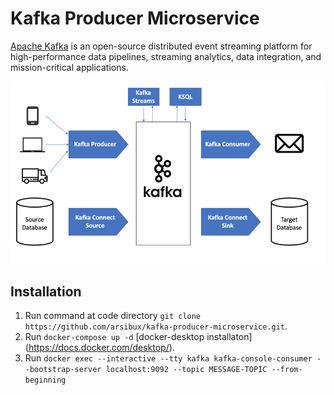 # Kafka Producer Microservice


[Apache Kafka](https://kafka.apache.org/) is an open-source distributed event streaming platform for high-performance data pipelines, streaming analytics, data integration, and mission-critical applications.

![kafka producer service](https://github.com/arsibux/kafka-producer-microservice/blob/main/kafka-producer.png "kafka producer service")

## Installation

1. Run command at code directory `git clone https://github.com/arsibux/kafka-producer-microservice.git`.
2. Run `docker-compose up -d`  [docker-desktop installaton] (https://docs.docker.com/desktop/).
3. Run `docker exec --interactive --tty kafka kafka-console-consumer --bootstrap-server localhost:9092 --topic MESSAGE-TOPIC --from-beginning`
